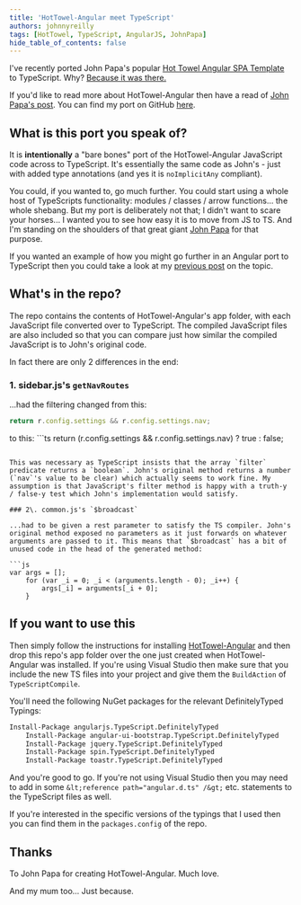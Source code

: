 ```yaml
---
title: 'HotTowel-Angular meet TypeScript'
authors: johnnyreilly
tags: [HotTowel, TypeScript, AngularJS, JohnPapa]
hide_table_of_contents: false
---
```


I've recently ported John Papa's popular [Hot Towel Angular SPA Template](https://github.com/johnpapa/HotTowel-Angular) to TypeScript. Why? [Because it was there.](http://en.wikipedia.org/wiki/George_Mallory)

If you'd like to read more about HotTowel-Angular then have a read of [John Papa's post](http://www.johnpapa.net/hot-towel-angular/). You can find my port on GitHub [here](https://github.com/johnnyreilly/HotTowel-Angular-TypeScript).

## What is this port you speak of?

It is **intentionally** a "bare bones" port of the HotTowel-Angular JavaScript code across to TypeScript. It's essentially the same code as John's - just with added type annotations (and yes it is `noImplicitAny` compliant).

You could, if you wanted to, go much further. You could start using a whole host of TypeScripts functionality: modules / classes / arrow functions... the whole shebang. But my port is deliberately not that; I didn't want to scare your horses... I wanted you to see how easy it is to move from JS to TS. And I'm standing on the shoulders of that great giant [John Papa](https://twitter.com/john_papa) for that purpose.

If you wanted an example of how you might go further in an Angular port to TypeScript then you could take a look at my [previous post](http://icanmakethiswork.blogspot.co.uk/2014/06/migrating-from-angularjs-to-angularts.html) on the topic.

## What's in the repo?

The repo contains the contents of HotTowel-Angular's app folder, with each JavaScript file converted over to TypeScript. The compiled JavaScript files are also included so that you can compare just how similar the compiled JavaScript is to John's original code.

In fact there are only 2 differences in the end:

### 1\. sidebar.js's `getNavRoutes`

...had the filtering changed from this:

```ts
return r.config.settings && r.config.settings.nav;
```

to this: ```ts
return (r.config.settings && r.config.settings.nav) ? true : false;

````

This was necessary as TypeScript insists that the array `filter` predicate returns a `boolean`. John's original method returns a number (`nav`'s value to be clear) which actually seems to work fine. My assumption is that JavaScript's filter method is happy with a truth-y / false-y test which John's implementation would satisfy.

### 2\. common.js's `$broadcast`

...had to be given a rest parameter to satisfy the TS compiler. John's original method exposed no parameters as it just forwards on whatever arguments are passed to it. This means that `$broadcast` has a bit of unused code in the head of the generated method:

```js
var args = [];
    for (var _i = 0; _i < (arguments.length - 0); _i++) {
        args[_i] = arguments[_i + 0];
    }
````

## If you want to use this

Then simply follow the instructions for installing [HotTowel-Angular](https://github.com/johnpapa/HotTowel-Angular) and then drop this repo's app folder over the one just created when HotTowel-Angular was installed. If you're using Visual Studio then make sure that you include the new TS files into your project and give them the `BuildAction` of `TypeScriptCompile`.

You'll need the following NuGet packages for the relevant DefinitelyTyped Typings:

```ps
Install-Package angularjs.TypeScript.DefinitelyTyped
    Install-Package angular-ui-bootstrap.TypeScript.DefinitelyTyped
    Install-Package jquery.TypeScript.DefinitelyTyped
    Install-Package spin.TypeScript.DefinitelyTyped
    Install-Package toastr.TypeScript.DefinitelyTyped
```

And you're good to go. If you're not using Visual Studio then you may need to add in some `&lt;reference path="angular.d.ts" /&gt;` etc. statements to the TypeScript files as well.

If you're interested in the specific versions of the typings that I used then you can find them in the `packages.config` of the repo.

## Thanks

To John Papa for creating HotTowel-Angular. Much love.

And my mum too... Just because.
